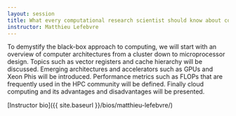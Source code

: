 ```yaml
---
layout: session
title: What every computational research scientist should know about computer architecture
instructor: Matthieu Lefebvre
---
```


To demystify the black-box approach to computing, we will start with an overview of computer architectures from a cluster down to microprocessor design.  Topics such as vector registers and cache hierarchy will be discussed.  Emerging architectures and accelerators such as GPUs and Xeon Phis will be introduced.  Performance metrics such as FLOPs that are frequently used in the HPC community will be defined. Finally cloud computing and its advantages and disadvantages will be presented.

[Instructor bio]({{ site.baseurl }}/bios/matthieu-lefebvre/)
